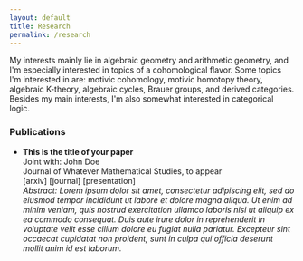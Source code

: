 ```yaml
---
layout: default
title: Research
permalink: /research
---
```


My interests mainly lie in algebraic geometry and arithmetic geometry, and I'm especially interested in topics of a cohomological flavor. Some topics I'm interested in are: motivic cohomology, motivic homotopy theory, algebraic K-theory, algebraic cycles, Brauer groups, and derived categories. Besides my main interests, I'm also somewhat interested in categorical logic. 

### Publications
- **This is the title of your paper**  
Joint with: John Doe  
Journal of Whatever Mathematical Studies, to appear  
[arxiv] [journal] [presentation]  
*Abstract: Lorem ipsum dolor sit amet, consectetur adipiscing elit, sed do eiusmod tempor incididunt ut labore et dolore magna aliqua. Ut enim ad minim veniam, quis nostrud exercitation ullamco laboris nisi ut aliquip ex ea commodo consequat. Duis aute irure dolor in reprehenderit in voluptate velit esse cillum dolore eu fugiat nulla pariatur. Excepteur sint occaecat cupidatat non proident, sunt in culpa qui officia deserunt mollit anim id est laborum.*
